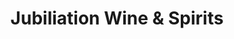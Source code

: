 ---
title: "Jubiliation Wine & Spirits"
url: /albuquerque/jubiliation-wine-and-spirits/
shop: alcohol
---